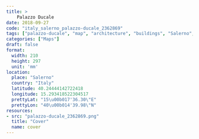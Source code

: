 ```yaml
---
title: > 
    Palazzo Ducale
date: 2018-09-27
code: "italy_salerno_palazzo-ducale_2362869"
tags: ["palazzo-ducale", "map", "architecture", "buildings", "Salerno", "Italy"]
categories: ["Maps"]
draft: false
format:
  width: 210
  height: 297
  unit: 'mm'
location:
  place: "Salerno"
  country: "Italy"
  latitude: 40.24444142722418
  longitude: 15.293418522304517
  prettyLat: "15\u00b017'36.30\"E"
  prettyLon: "40\u00b014'39.98\"N"
resources:
- src: "palazzo-ducale_2362869.png"
  title: "Cover"
  name: cover
---
```

